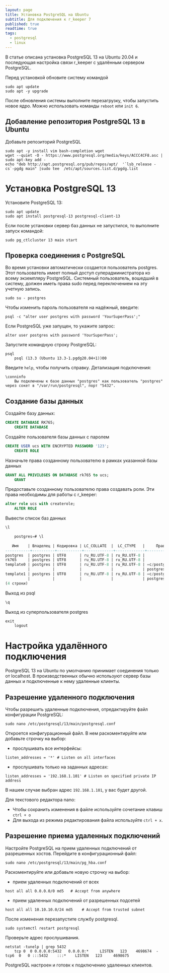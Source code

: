```yaml
---
layout: page
title: Установка PostgreSQL на Ubuntu
subtitle: Для подключения к r_keeper 7
published: true
readtime: true
tags:
  - postgresql
  - linux
---
```


В статье описана установка PostgreSQL 13 на Ubuntu 20.04 и последующая настройка связи r_keeper с удалённым сервером PostgreSQL. 

Перед установкой обновите систему командой
```shell
sudo apt update
sudo apt -y upgrade
```
После обновления системы выполните перезагрузку, чтобы запустить новое ядро. Можно использовать команды `reboot` или `init 6`.

## Добавление репозитория PostgreSQL 13 в Ubuntu
Добавьте репозиторий PostgreSQL
```shell
sudo apt -y install vim bash-completion wget
wget --quiet -O - https://www.postgresql.org/media/keys/ACCC4CF8.asc | sudo apt-key add -
echo "deb http://apt.postgresql.org/pub/repos/apt/  '`lsb_release -cs`-pgdg main" |sudo tee  /etc/apt/sources.list.d/pgdg.list
```

# Установка PostgreSQL 13
Установите PostgreSQL 13:
```shell
sudo apt update
sudo apt install postgresql-13 postgresql-client-13
```
Если после установки сервер баз данных не запустился, то выполните запуск командой:
```shell
sudo pg_ctlcluster 13 main start
```
## Проверка соединения с PostgreSQL
Во время установки автоматически создается пользователь postgres. Этот пользователь имеет полный доступ суперадминистратора ко всему экземпляру PostgreSQL. Системный пользователь, вошедший в систему, должен иметь права sudo перед переключением на эту учетную запись.
```shell
sudo su - postgres
```
Чтобы изменить пароль пользователя на надёжный, введите:
```shell
psql -c "alter user postgres with password 'YourSuperPass';"
```
Если PostgreSQL уже запущен, то укажите запрос:
```shell
alter user postgres with password 'YourSuperPass';
```
Запустите командную строку PostgreSQL:
```shell
psql
	psql (13.3 (Ubuntu 13.3-1.pgdg20.04+1))00
```
Введите `help`, чтобы получить справку.
Детализация подключения:
```shell
\conninfo
	Вы подключены к базе данных "postgres" как пользователь "postgres" через сокет в "/var/run/postgresql", порт "5432".
```
## Создание базы данных
Создайте базу данных:
```sql
CREATE DATABASE RK765;
	CREATE DATABASE
```
Создайте пользователя базы данных с паролем
```sql
CREATE USER ucs WITH ENCRYPTED PASSWORD '123';
	CREATE ROLE
```
Назначьте права созданному пользователю в рамках указанной базы данных
```sql
GRANT ALL PRIVILEGES ON DATABASE rk765 to ucs;   
	GRANT
```
Предоставьте созданному пользователю права создавать роли. Эти права необходимы для работы с r_keeper:
```sql
alter role ucs with createrole;
	ALTER ROLE
```
Вывести список баз данных
```sql
\l

	postgres=# \l 
 
   Имя    | Владелец | Кодировка | LC_COLLATE  |  LC_CTYPE   |     Права доступа      
-----------+----------+-----------+-------------+-------------+----------------------- 
postgres  | postgres | UTF8      | ru_RU.UTF-8 | ru_RU.UTF-8 |  
rk765     | postgres | UTF8      | ru_RU.UTF-8 | ru_RU.UTF-8 |  
template0 | postgres | UTF8      | ru_RU.UTF-8 | ru_RU.UTF-8 | =c/postgres          + 
          |          |           |             |             | postgres=CTc/postgres 
template1 | postgres | UTF8      | ru_RU.UTF-8 | ru_RU.UTF-8 | =c/postgres          + 
          |          |           |             |             | postgres=CTc/postgres 
(4 строки)
```
Выход из psql 
```sql
\q
```
Выход из суперпользователя postgres
```sql
exit
	logout
```
# Настройка удалённого подключения
PostgreSQL 13 на Ubuntu по умолчанию принимает соединения только от localhost. В производственных обычно используют сервер базы данных и подключенные к нему удаленные клиенты.
## Разрешение удаленного подключения
Чтобы разрешить удаленные подключения, отредактируйте файл конфигурации PostgreSQL:
```shell
sudo nano /etc/postgresql/13/main/postgresql.conf
```
Откроется конфигурационный файл. В нем раскоментируйте или добавьте строчку на выбор:
- прослушивать все интерфейсы:
```shell
listen_addresses = '*' # Listen on all interfaces
```
- прослушивать только на заданных адресах:
```shell
listen_addresses = '192.168.1.101' # Listen on specified private IP address
```
В нашем случае выбран адрес `192.168.1.101`, у вас будет другой.


Для текстового редактора nano:
- Чтобы сохранить изменения в файле используйте сочетание клавиш `ctrl + o`
- Для выхода из режима редактирования файла используйте `ctrl + x`.

## Разрешение приема удаленных подключений
Настройте PostgreSQL на прием удаленных подключений от разрешенных хостов.
Перейдите в конфигурационный файл:
```shell
sudo nano /etc/postgresql/13/main/pg_hba.conf
```
Раскоментируйте или добавьте новую строчку на выбор:
- прием удаленных подключений от всех
```shell
host all all 0.0.0.0/0 md5   # Accept from anywhere
```
- прием удаленных подключений от разрешенных подсетей
```shell
host all all 10.10.10.0/24 md5    # Accept from trusted subnet
```

После изменения перезапустите службу postgresql.
```shell
sudo systemctl restart postgresql
```
Проверьте адрес прослушивания.
```shell
netstat -tunelp | grep 5432
	tcp 0  0 0.0.0.0:5432   0.0.0.0:*     LISTEN   123    4698674  -  tcp6  0   0 :::5432    :::*    LISTEN   123     4698675
```
PostgreSQL настроен и готовк к подключению удаленных клиентов.